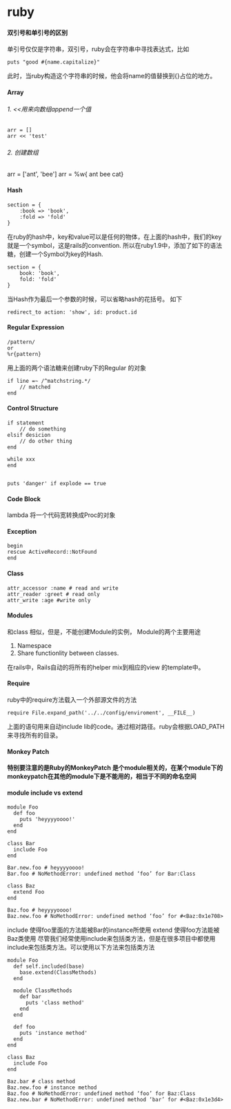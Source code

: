 # ruby
#### 双引号和单引号的区别
单引号仅仅是字符串，双引号，ruby会在字符串中寻找表达式，比如

```
puts "good #{name.capitalize}"
```
此时，当ruby构造这个字符串的时候，他会将name的值替换到{}占位的地方。

#### Array
###### 1. <<用来向数组append一个值

```
arr = []
arr << 'test'
```
###### 2. 创建数组
arr = ['ant', 'bee']
arr = %w{ ant bee cat}

#### Hash
```
section = {
	:book => 'book',
	:fold => 'fold'
}
```
在ruby的hash中，key和value可以是任何的物体，在上面的hash中，我们的key就是一个symbol，这是rails的convention. 所以在ruby1.9中，添加了如下的语法糖，创建一个Symbol为key的Hash.

```
section = {
	book: 'book',
	fold: 'fold'
}
```
当Hash作为最后一个参数的时候，可以省略hash的花括号。 如下

```
redirect_to action: 'show', id: product.id
```

#### Regular Expression

```
/pattern/
or
%r{pattern}
```
用上面的两个语法糖来创建ruby下的Regular 的对象

```
if line =~ /^matchstring.*/
	// matched
end
```

#### Control Structure

```
if statement
	// do something
elsif desicion
	// do other thing
end

while xxx
end


puts 'danger' if explode == true
```

#### Code Block
lambda 将一个代码宽转换成Proc的对象

#### Exception
```
begin
rescue ActiveRecord::NotFound
end
```


#### Class
```
attr_accessor :name # read and write
attr_reader :greet # read only
attr_write :age #write only
```

#### Modules
和class 相似，但是，不能创建Module的实例，
Module的两个主要用途

1. Namespace
2. Share functionlity between classes.

在rails中，Rails自动的将所有的helper mix到相应的view 的template中。


#### Require
ruby中的require方法载入一个外部源文件的方法

```
require File.expand_path('../../config/enviroment', __FILE__)
```
上面的语句用来自动include lib的code。通过相对路径。ruby会根据LOAD_PATH来寻找所有的目录。


#### Monkey Patch
**特别要注意的是Ruby的MonkeyPatch 是个module相关的，在某个module下的monkeypatch在其他的module下是不能用的，相当于不同的命名空间**



#### module include vs extend
```
module Foo
  def foo
    puts 'heyyyyoooo!'
  end
end

class Bar
  include Foo
end

Bar.new.foo # heyyyyoooo!
Bar.foo # NoMethodError: undefined method ‘foo’ for Bar:Class

class Baz
  extend Foo
end

Baz.foo # heyyyyoooo!
Baz.new.foo # NoMethodError: undefined method ‘foo’ for #<Baz:0x1e708>
```

include 使得foo里面的方法能被Bar的instance所使用
extend 使得foo方法能被Baz类使用
尽管我们经常使用include来包括类方法，但是在很多项目中都使用include来包括类方法。可以使用以下方法来包括类方法

```
module Foo
  def self.included(base)
    base.extend(ClassMethods)
  end
  
  module ClassMethods
    def bar
      puts 'class method'
    end
  end
  
  def foo
    puts 'instance method'
  end
end

class Baz
  include Foo
end

Baz.bar # class method
Baz.new.foo # instance method
Baz.foo # NoMethodError: undefined method ‘foo’ for Baz:Class
Baz.new.bar # NoMethodError: undefined method ‘bar’ for #<Baz:0x1e3d4>
```